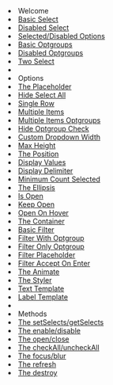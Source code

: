 <li class="dropdown-header">Welcome</li>
<li><a href="../examples#basic.html">Basic Select</a></li>
<li><a href="../examples#disabled.html">Disabled Select</a></li>
<li><a href="../examples#selected-disabled.html">Selected/Disabled Options</a></li>
<li><a href="../examples#basic-optgroups.html">Basic Optgroups</a></li>
<li><a href="../examples#disabled-optgroups.html">Disabled Optgroups</a></li>
<li><a href="../examples#two-select.html">Two Select</a></li>
<li role="separator" class="divider"></li>
<li class="dropdown-header">Options</li>
<li><a href="../examples#placeholder.html">The Placeholder</a></li>
<li><a href="../examples#hide-select-all.html">Hide Select All</a></li>
<li><a href="../examples#single-row.html">Single Row</a></li>
<li><a href="../examples#multiple-items.html">Multiple Items</a></li>
<li><a href="../examples#multiple-items-optgroups.html">Multiple Items Optgroups</a></li>
<li><a href="../examples#hide-optgroup-checkboxes.html">Hide Optgroup Check
<li><a href="../examples#custom-dropdown-width.html">Custom Dropdown Width</a></li>
<li><a href="../examples#max-height.html">Max Height</a></li>
<li><a href="../examples#position.html">The Position</a></li>
<li><a href="../examples#display-values.html">Display Values</a></li>
<li><a href="../examples#display-delimiter.html">Display Delimiter</a></li>
<li><a href="../examples#minimum-count-selected.html">Minimum Count Selected</a></li>
<li><a href="../examples#ellipsis.html">The Ellipsis</a></li>
<li><a href="../examples#is-open.html">Is Open</a></li>
<li><a href="../examples#keep-open.html">Keep Open</a></li>
<li><a href="../examples#open-on-hover.html">Open On Hover</a></li>
<li><a href="../examples#container.html">The Container</a></li>
<li><a href="../examples#basic-filter.html">Basic Filter</a></li>
<li><a href="../examples#optgroup-filter.html">Filter With Optgroup</a></li>
<li><a href="../examples#filter-group.html">Filter Only Optgroup</a></li>
<li><a href="../examples#filter-placeholder.html">Filter Placeholder</a></li>
<li><a href="../examples#filter-accept-on-enter.html">Filter Accept On Enter</a></li>
<li><a href="../examples#animate.html">The Animate</a></li>
<li><a href="../examples#styler.html">The Styler</a></li>
<li><a href="../examples#text-template.html">Text Template</a></li>
<li><a href="../examples#label-template.html">Label Template</a></li>
<li role="separator" class="divider"></li>
<li class="dropdown-header">Methods</li>
<li><a href="../examples#setSelects-getSelects.html">The setSelects/getSelects</a></li>
<li><a href="../examples#enable-disable.html">The enable/disable</a></li>
<li><a href="../examples#open-close.html">The open/close</a></li>
<li><a href="../examples#checkAll-uncheckAll.html">The checkAll/uncheckAll</a></li>
<li><a href="../examples#focus-blur.html">The focus/blur</a></li>
<li><a href="../examples#refresh.html">The refresh</a></li>
<li><a href="../examples#destroy.html">The destroy</a></li>

